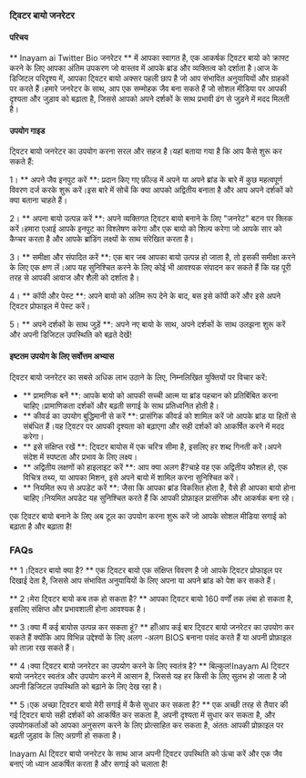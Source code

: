 ### ट्विटर बायो जनरेटर

#### परिचय
** Inayam ai Twitter Bio जनरेटर ** में आपका स्वागत है, एक आकर्षक ट्विटर बायो को क्राफ्ट करने के लिए आपका अंतिम उपकरण जो वास्तव में आपके ब्रांड और व्यक्तित्व को दर्शाता है।आज के डिजिटल परिदृश्य में, आपका ट्विटर बायो अक्सर पहली छाप है जो आप संभावित अनुयायियों और ग्राहकों पर करते हैं।हमारे जनरेटर के साथ, आप एक सम्मोहक जैव बना सकते हैं जो सोशल मीडिया पर आपकी दृश्यता और जुड़ाव को बढ़ाता है, जिससे आपको अपने दर्शकों के साथ प्रभावी ढंग से जुड़ने में मदद मिलती है।

#### उपयोग गाइड
ट्विटर बायो जनरेटर का उपयोग करना सरल और सहज है।यहां बताया गया है कि आप कैसे शुरू कर सकते हैं:

1। ** अपने जैव इनपुट करें **: प्रदान किए गए फ़ील्ड में अपने या अपने ब्रांड के बारे में कुछ महत्वपूर्ण विवरण दर्ज करके शुरू करें।इस बारे में सोचें कि क्या आपको अद्वितीय बनाता है और आप अपने दर्शकों को क्या बताना चाहते हैं।

2। ** अपना बायो उत्पन्न करें **: अपने व्यक्तिगत ट्विटर बायो बनाने के लिए "जनरेट" बटन पर क्लिक करें।हमारा एआई आपके इनपुट का विश्लेषण करेगा और एक बायो को शिल्प करेगा जो आपके सार को कैप्चर करता है और आपके ब्रांडिंग लक्ष्यों के साथ संरेखित करता है।

3। ** समीक्षा और संपादित करें **: एक बार जब आपका बायो उत्पन्न हो जाता है, तो इसकी समीक्षा करने के लिए एक क्षण लें।आप यह सुनिश्चित करने के लिए कोई भी आवश्यक संपादन कर सकते हैं कि यह पूरी तरह से आपकी आवाज और शैली को दर्शाता है।

4। ** कॉपी और पेस्ट **: अपने बायो को अंतिम रूप देने के बाद, बस इसे कॉपी करें और इसे अपने ट्विटर प्रोफाइल में पेस्ट करें।

5। ** अपने दर्शकों के साथ जुड़ें **: अपने नए बायो के साथ, अपने दर्शकों के साथ उलझना शुरू करें और अपनी डिजिटल उपस्थिति को बढ़ते देखें!

#### इष्टतम उपयोग के लिए सर्वोत्तम अभ्यास
ट्विटर बायो जनरेटर का सबसे अधिक लाभ उठाने के लिए, निम्नलिखित युक्तियों पर विचार करें:

- ** प्रामाणिक बनें **: आपके बायो को आपकी सच्ची आत्म या ब्रांड पहचान को प्रतिबिंबित करना चाहिए।प्रामाणिकता दर्शकों और बढ़ती सगाई के साथ प्रतिध्वनित होती है।
- ** कीवर्ड का उपयोग बुद्धिमानी से करें **: प्रासंगिक कीवर्ड को शामिल करें जो आपके ब्रांड या हितों से संबंधित हैं।यह ट्विटर पर आपकी दृश्यता को बढ़ाएगा और सही दर्शकों को आकर्षित करने में मदद करेगा।
- ** इसे संक्षिप्त रखें **: ट्विटर बायोस में एक चरित्र सीमा है, इसलिए हर शब्द गिनती करें।अपने संदेश में स्पष्टता और प्रभाव के लिए लक्ष्य।
- ** अद्वितीय लक्षणों को हाइलाइट करें **: आप क्या अलग हैं?चाहे वह एक अद्वितीय कौशल हो, एक विचित्र तथ्य, या आपका मिशन, इसे अपने बायो में शामिल करना सुनिश्चित करें।
- ** नियमित रूप से अपडेट करें **: जैसा कि आपका ब्रांड विकसित होता है, वैसे ही आपका बायो होना चाहिए।नियमित अपडेट यह सुनिश्चित करते हैं कि आपकी प्रोफ़ाइल प्रासंगिक और आकर्षक बना रहे।

एक ट्विटर बायो बनाने के लिए अब टूल का उपयोग करना शुरू करें जो आपके सोशल मीडिया सगाई को बढ़ाता है और बढ़ाता है!

### FAQs

** 1।ट्विटर बायो क्या है? **
एक ट्विटर बायो एक संक्षिप्त विवरण है जो आपके ट्विटर प्रोफाइल पर दिखाई देता है, जिससे आप संभावित अनुयायियों के लिए अपना या अपने ब्रांड को पेश कर सकते हैं।

** 2।मेरा ट्विटर बायो कब तक हो सकता है? **
आपका ट्विटर बायो 160 वर्णों तक लंबा हो सकता है, इसलिए संक्षिप्त और प्रभावशाली होना आवश्यक है।

** 3।क्या मैं कई बायोस उत्पन्न कर सकता हूं? **
हाँ!आप कई बार ट्विटर बायो जनरेटर का उपयोग कर सकते हैं क्योंकि आप विभिन्न उद्देश्यों के लिए अलग -अलग BIOS बनाना पसंद करते हैं या अपनी प्रोफ़ाइल को ताज़ा रख सकते हैं।

** 4।क्या ट्विटर बायो जनरेटर का उपयोग करने के लिए स्वतंत्र है? **
बिल्कुल!Inayam AI ट्विटर बायो जनरेटर स्वतंत्र और उपयोग करने में आसान है, जिससे यह हर किसी के लिए सुलभ हो जाता है जो अपनी डिजिटल उपस्थिति को बढ़ाने के लिए देख रहा है।

** 5।एक अच्छा ट्विटर बायो मेरी सगाई में कैसे सुधार कर सकता है? **
एक अच्छी तरह से तैयार की गई ट्विटर बायो सही दर्शकों को आकर्षित कर सकता है, अपनी दृश्यता में सुधार कर सकता है, और उपयोगकर्ताओं को आपका अनुसरण करने के लिए प्रोत्साहित कर सकता है, अंततः आपकी प्रोफ़ाइल पर बढ़ती जुड़ाव के लिए अग्रणी हो सकता है।

Inayam AI ट्विटर बायो जनरेटर के साथ आज अपनी ट्विटर उपस्थिति को ऊंचा करें और एक जैव बनाएं जो ध्यान आकर्षित करता है और सगाई को चलाता है!